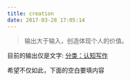 ```yaml
---
title: creation
date: 2017-03-28 17:05:14
---
```


> 输出大于输入，创造体现个人的价值。

目前的输出仅是文字:
[分类：认知写作][1]

希望不仅如此，下面的空白要填内容

[1]:	https://13416136446.github.io/categories/%E8%AE%A4%E7%9F%A5%E5%86%99%E4%BD%9C/